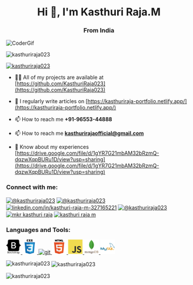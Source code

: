 <h1 align="center">Hi 👋, I'm Kasthuri Raja.M</h1>
<h3 align="center">From India</h3>

<img src="https://camo.githubusercontent.com/d3a9f3a787ffc69aa73aa0a5cb5a29b968b823b62d80f7b589a705664dde9e2b/68747470733a2f2f7777772e627970656f706c652e636f6d2f77702d636f6e74656e742f75706c6f6164732f323031392f30332f70656f706c652d61742d776f726b2e676966" alt="CoderGif" />

<p align="left"> <img src="https://komarev.com/ghpvc/?username=kasthuriraja023&label=Profile%20views&color=0e75b6&style=flat" alt="kasthuriraja023" /> </p>

<p align="left"> <a href="https://github.com/ryo-ma/github-profile-trophy"><img src="https://github-profile-trophy.vercel.app/?username=kasthuriraja023" alt="kasthuriraja023" /></a> </p>

- 👨‍💻 All of my projects are available at [https://github.com/KasthuriRaja023](https://github.com/KasthuriRaja023)

- 📝 I regularly write articles on [https://kasthuriraja-portfolio.netlify.app/](https://kasthuriraja-portfolio.netlify.app/)

- 📫 How to reach me **+91-96553-44888**

- 📫 How to reach me **kasthurirajaofficial@gmail.com**

- 📄 Know about my experiences [https://drive.google.com/file/d/1gYR7G21mbAM32bRzmQ-dqzwXqpBURu1D/view?usp=sharing](https://drive.google.com/file/d/1gYR7G21mbAM32bRzmQ-dqzwXqpBURu1D/view?usp=sharing)

<h3 align="left">Connect with me:</h3>
<p align="left">
<a href="https://codepen.io/kasthuriraja023" target="blank"><img align="center" src="https://raw.githubusercontent.com/rahuldkjain/github-profile-readme-generator/master/src/images/icons/Social/codepen.svg" alt="@kasthuriraja023" height="30" width="40" /></a>
<a href="https://twitter.com/Kasthuriraja23" target="blank"><img align="center" src="https://raw.githubusercontent.com/rahuldkjain/github-profile-readme-generator/master/src/images/icons/Social/twitter.svg" alt="@kasthuriraja023" height="30" width="40" /></a>
<a href="https://linkedin.com/in/kasthuri-raja-m-327165221" target="blank"><img align="center" src="https://raw.githubusercontent.com/rahuldkjain/github-profile-readme-generator/master/src/images/icons/Social/linked-in-alt.svg" alt="linkedin.com/in/kasthuri-raja-m-327165221" height="30" width="40" /></a>
<a href="https://codesandbox.io/dashboard/home?workspace=72a3c841-0aac-4916-8a1c-3bf2ea64386d" target="blank"><img align="center" src="https://raw.githubusercontent.com/rahuldkjain/github-profile-readme-generator/master/src/images/icons/Social/codesandbox.svg" alt="@kasthuriraja023" height="30" width="40" /></a>
<a href="https://www.kaggle.com/mkrkasthuriraja" target="blank"><img align="center" src="https://raw.githubusercontent.com/rahuldkjain/github-profile-readme-generator/master/src/images/icons/Social/kaggle.svg" alt="mkr kasthuri raja" height="30" width="40" /></a>
<a href="https://www.youtube.com/channel/ucfn1qhy5awiuibbozqb0lmg" target="blank"><img align="center" src="https://raw.githubusercontent.com/rahuldkjain/github-profile-readme-generator/master/src/images/icons/Social/youtube.svg" alt="kasthuri raja m" height="30" width="40" /></a>
</p>

<h3 align="left">Languages and Tools:</h3>
<p align="left"> <a href="https://getbootstrap.com" target="_blank" rel="noreferrer"> <img src="https://raw.githubusercontent.com/devicons/devicon/master/icons/bootstrap/bootstrap-plain-wordmark.svg" alt="bootstrap" width="40" height="40"/> </a> <a href="https://www.w3schools.com/css/" target="_blank" rel="noreferrer"> <img src="https://raw.githubusercontent.com/devicons/devicon/master/icons/css3/css3-original-wordmark.svg" alt="css3" width="40" height="40"/> </a> <a href="https://git-scm.com/" target="_blank" rel="noreferrer"> <img src="https://www.vectorlogo.zone/logos/git-scm/git-scm-icon.svg" alt="git" width="40" height="40"/> </a> <a href="https://www.w3.org/html/" target="_blank" rel="noreferrer"> <img src="https://raw.githubusercontent.com/devicons/devicon/master/icons/html5/html5-original-wordmark.svg" alt="html5" width="40" height="40"/> </a> <a href="https://developer.mozilla.org/en-US/docs/Web/JavaScript" target="_blank" rel="noreferrer"> <img src="https://raw.githubusercontent.com/devicons/devicon/master/icons/javascript/javascript-original.svg" alt="javascript" width="40" height="40"/> </a> <a href="https://www.mongodb.com/" target="_blank" rel="noreferrer"> <img src="https://raw.githubusercontent.com/devicons/devicon/master/icons/mongodb/mongodb-original-wordmark.svg" alt="mongodb" width="40" height="40"/> </a> <a href="https://www.mysql.com/" target="_blank" rel="noreferrer"> <img src="https://raw.githubusercontent.com/devicons/devicon/master/icons/mysql/mysql-original-wordmark.svg" alt="mysql" width="40" height="40"/> </a> </p>

<p><img align="left" src="https://github-readme-stats.vercel.app/api/top-langs?username=kasthuriraja023&show_icons=true&locale=en&layout=compact" alt="kasthuriraja023" /></p>

<p>&nbsp;<img align="center" src="https://github-readme-stats.vercel.app/api?username=kasthuriraja023&show_icons=true&locale=en" alt="kasthuriraja023" /></p>

<p><img align="center" src="https://github-readme-streak-stats.herokuapp.com/?user=kasthuriraja023&" alt="kasthuriraja023" /></p>
